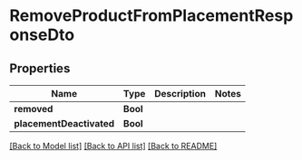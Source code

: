 # RemoveProductFromPlacementResponseDto

## Properties
Name | Type | Description | Notes
------------ | ------------- | ------------- | -------------
**removed** | **Bool** |  | 
**placementDeactivated** | **Bool** |  | 

[[Back to Model list]](../README.md#documentation-for-models) [[Back to API list]](../README.md#documentation-for-api-endpoints) [[Back to README]](../README.md)


